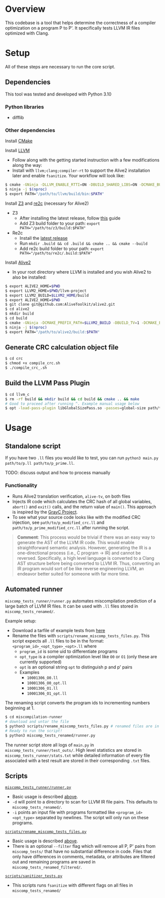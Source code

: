 # Overview
This codebase is a tool that helps determine the correctness of a compiler optimization on a program P to P'. It specifically tests LLVM IR files optimized with Clang. 

# Setup
All of these steps are necessary to run the core script.

## Dependencies
This tool was tested and developed with Python 3.10

### Python libraries
- difflib

### Other dependencies
Install [CMake](https://cmake.org/download/)

Install [LLVM](https://clang.llvm.org/get_started.html)
- Follow along with the getting started instruction with a few modifications along the way:
- Install with `llvm;clang;compiler-rt` to support the Alive2 installation later and enable `fsanitize`. Your workflow will look like:
```bash
$ cmake -GNinja -DLLVM_ENABLE_RTTI=ON -DBUILD_SHARED_LIBS=ON -DCMAKE_BUILD_TYPE=Release -DLLVM_ENABLE_ASSERTIONS=ON -DLLVM_ENABLE_PROJECTS="llvm;clang;compiler-rt" ../llvm
$ ninja -j $(nproc)
$ export PATH="/path/to/llvm/build/bin:$PATH"
```
Install [Z3](https://github.com/Z3Prover/z3/releases) and [re2c](https://re2c.org/build/build.html) (necessary for Alive2)
- Z3
  - After installing the latest release, follow [this](https://github.com/Z3Prover/z3?tab=readme-ov-file#building-z3-using-make-and-gccclang) guide
  - Add Z3 build folder to your path: `export PATH="/path/to/z3/build:$PATH"`
- Re2c
  - Install the [latest release](https://github.com/skvadrik/re2c/releases)
  - Run `mkdir .build && cd .build && cmake .. && cmake --build` 
  - Add re2c build folder to your path: `export PATH="/path/to/re2c/.build:$PATH"`

Install [Alive2](https://github.com/AliveToolkit/alive2?tab=readme-ov-file#building-and-running-translation-validation)
- In your root directory where LLVM is installed and you wish Alive2 to also be installed:
```bash
$ export ALIVE2_HOME=$PWD
$ export LLVM2_HOME=$PWD/llvm-project
$ export LLVM2_BUILD=$LLVM2_HOME/build
$ export ALIVE2_HOME=$PWD
$ git clone git@github.com:AliveToolkit/alive2.git
$ cd alive2
$ mkdir build
$ cd build
$ cmake -GNinja -DCMAKE_PREFIX_PATH=$LLVM2_BUILD -DBUILD_TV=1 -DCMAKE_BUILD_TYPE=Release ..
$ ninja -j $(nproc)
$ export PATH="/path/to/alive2/build:$PATH"
```

## Generate CRC calculation object file
```bash
$ cd crc
$ chmod +x compile_crc.sh
$ ./compile_crc_.sh
```

## Build the LLVM Pass Plugin
```bash
$ cd llvm_c
$ rm -rf build && mkdir build && cd build && cmake .. && make
# Good to proceed after running ^. Example manual usage below
$ opt -load-pass-plugin libGlobalSizePass.so -passes=global-size path/to/some_ir_file.ll
```

# Usage
## Standalone script
If you have two `.ll` files you would like to test, you can run `python3 main.py path/to/p.ll path/to/p_prime.ll`.

TODO: discuss output and how to process manually

### Functionality
- Runs Alive2 translation verification, `alive-tv`, on both files
- Injects IR code which calculates the CRC hash of all global variables, `abort()` and `exit()` calls, and the return value of `main()`. This approach is inspired by the [GrayC Project](https://github.com/srg-imperial/GrayC/tree/main).
- To see what your source code looks like with the modified CRC injection, see `path/to/p_modified_crc.ll` and `path/to/p_prime_modified_crc.ll` after running the script. 

> **Comment**: This process would be trivial if there was an easy way to generate the AST of the LLVM IR code. This would enable straightforward semantic analysis. However, generating the IR is a one-directional process (i.e., C program -> IR) and cannot be reversed. Specifically, a high level language is converted to a Clang AST structure before being converted to LLVM IR. Thus, converting an IR program would sort of be like reverse engineering LLVM, an endeavor better suited for someone with far more time.

## Automated runner
`miscomp_tests_runner/runner.py` automates miscompilation prediction of a large batch of LLVM IR files. It can be used with `.ll` files stored in `miscomp_tests_renamed/`.

Example setup:
- Download a tarfile of example tests from [here](https://drive.google.com/drive/folders/124_st2qFAM_XT5cJgHQrwY3nFyVh4v45?usp=drive_link)
- Rename the files with `scripts/rename_miscomp_tests_files.py`. This script expects all `.ll` files to be in the format: `<program_id>_<opt_type>_<opt>.ll` where
  - `program_id` is some uid to differentiate programs
  - `opt_type` is a compiler optimization level like `O0` or `O1` (only these are currently supported)
  - `opt` is an optional string `opt` to distinguish p and p' pairs
  - Examples
    - `10001306_O0.ll`
    - `10001306_O0_opt.ll`
    - `10001306_O1.ll`
    - `10001306_O1_opt.ll`

The renaming script converts the program ids to incrementing numbers beginning at 1.

```bash
$ cd miscompilation-runner
# download and untar the file
$ python3 scripts/rename_miscomp_tests_files.py # renamed files are in miscomp_tests_renamed/
# Ready to run the script!
$ python3 miscomp_tests_renamed/runner.py
```

The runner script store all logs of `main.py` in `miscomp_tests_runner/test_outs/`. High level statistics are stored in `miscomp_tests_runner/stats.txt` while detailed information of every file associated with a test result are stored in their corresponding `.txt` files.


## Scripts
[`miscomp_tests_runner/runner.py`](miscomp_tests_runner/runner.py)
- Basic usage is described [above](#automated-runner).
- `-d` will point to a directory to scan for LLVM IR file pairs. This defaults to `miscomp_tests_renamed/`.
- `-i` points an input file with programs formatted like `<program_id><opt_type>` separated by newlines. The script will only run on these programs. 

[`scripts/rename_miscomp_tests_files.py`](scripts/rename_miscomp_tests_files.py)
- Basic usage is described [above](#automated-runner).
- There is an optional `--filter` flag which will remove all P, P' pairs from `miscomp_tests/` that have no substantial difference in code. Files that only have differences in comments, metadata, or attributes are filtered out and remaining programs are saved in `miscomp_tests_renamed_filtered/`.

[`scripts/sanitizer_tests.py`](scripts/sanitizer_tests.py)
- This scripts runs `fsanitize` with different flags on all files in `miscomp_tests_renamed/`
